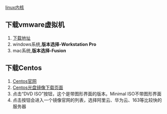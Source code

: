 [linux内核](https://www.kernel.org/)

## 下载vmware虚拟机
1. [下载地址](https://www.vmware.com/cn.html)
1. windows系统,**版本选择-Workstation Pro**
1. mac系统,**版本选择-Fusion**
## 下载Centos
1. [Centos官网](https://www.centos.org/downlod)
1. [Centos光盘镜像下载页面](https://www.centos.org/download)
1. 点击“DVD ISO”按钮，这个是带图形界面的版本。Minimal ISO不带图形界面
1. 点击按钮会进入一个镜像官网的列表，选择阿里云、华为云、163等比较快的服务器